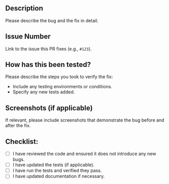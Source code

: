 ## Description
Please describe the bug and the fix in detail.

## Issue Number
Link to the issue this PR fixes (e.g., `#123`).

## How has this been tested?
Please describe the steps you took to verify the fix:
- Include any testing environments or conditions.
- Specify any new tests added.

## Screenshots (if applicable)
If relevant, please include screenshots that demonstrate the bug before and after the fix.

## Checklist:
- [ ] I have reviewed the code and ensured it does not introduce any new bugs.
- [ ] I have updated the tests (if applicable).
- [ ] I have run the tests and verified they pass.
- [ ] I have updated documentation if necessary.
